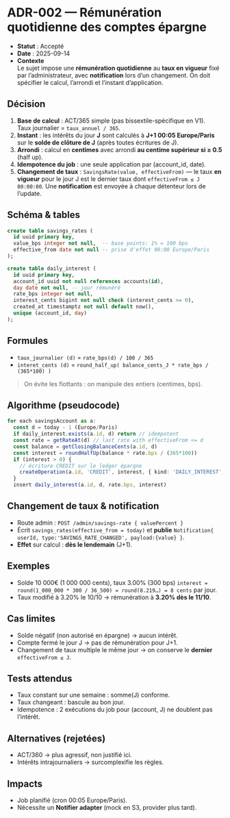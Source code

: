 # ADR-002 — Rémunération quotidienne des comptes épargne

- **Statut** : Accepté
- **Date** : 2025-09-14
- **Contexte**  
  Le sujet impose une **rémunération quotidienne** au **taux en vigueur** fixé par l’administrateur, avec **notification** lors d’un changement. On doit spécifier le calcul, l’arrondi et l’instant d’application.

## Décision

1. **Base de calcul** : ACT/365 simple (pas bissextile-spécifique en V1).  
   Taux journalier = `taux_annuel / 365`.
2. **Instant** : les intérêts du jour **J** sont calculés à **J+1 00:05 Europe/Paris** sur le **solde de clôture de J** (après toutes écritures de J).
3. **Arrondi** : calcul en **centimes** avec arrondi **au centime supérieur si ≥ 0.5** (half up).
4. **Idempotence du job** : une seule application par (account_id, date).
5. **Changement de taux** : `SavingsRate(value, effectiveFrom)` — le taux **en vigueur** pour le jour J est le dernier taux dont `effectiveFrom ≤ J 00:00:00`. Une **notification** est envoyée à chaque détenteur lors de l’update.

## Schéma & tables

```sql
create table savings_rates (
  id uuid primary key,
  value_bps integer not null,  -- base points: 1% = 100 bps
  effective_from date not null -- prise d'effet 00:00 Europe/Paris
);

create table daily_interest (
  id uuid primary key,
  account_id uuid not null references accounts(id),
  day date not null, -- jour rémunéré
  rate_bps integer not null,
  interest_cents bigint not null check (interest_cents >= 0),
  created_at timestamptz not null default now(),
  unique (account_id, day)
);
```

## Formules

- `taux_journalier (d)` = `rate_bps(d) / 100 / 365`
- `interet_cents (d)` = `round_half_up( balance_cents_J * rate_bps / (365*100) )`

> On évite les flottants : on manipule des entiers (centimes, bps).

## Algorithme (pseudocode)

```ts
for each savingsAccount as a:
  const d = today - 1 (Europe/Paris)
  if daily_interest.exists(a.id, d) return // idempotent
  const rate = getRateAt(d) // last rate with effectiveFrom <= d
  const balance = getClosingBalanceCents(a.id, d)
  const interest = roundHalfUp(balance * rate.bps / (365*100))
  if (interest > 0) {
    // écriture CREDIT sur le ledger épargne
    createOperation(a.id, 'CREDIT', interest, { kind: 'DAILY_INTEREST', day: d })
  }
  insert daily_interest(a.id, d, rate.bps, interest)
```

## Changement de taux & notification

- Route admin : `POST /admin/savings-rate { valuePercent }`
- Écrit `savings_rates(effective_from = today)` et **publie** `Notification{ userId, type:'SAVINGS_RATE_CHANGED', payload:{value} }`.
- **Effet** sur calcul : **dès le lendemain** (J+1).

## Exemples

- Solde 10 000€ (1 000 000 cents), taux 3.00% (300 bps)
  `interest = round(1_000_000 * 300 / 36_500) = round(8.219…) = 8 cents` par jour.
- Taux modifié à 3.20% le 10/10 → rémunération à **3.20% dès le 11/10**.

## Cas limites

- Solde négatif (non autorisé en épargne) → aucun intérêt.
- Compte fermé le jour J → pas de rémunération pour J+1.
- Changement de taux multiple le même jour → on conserve le **dernier** `effectiveFrom ≤ J`.

## Tests attendus

- Taux constant sur une semaine : somme(J) conforme.
- Taux changeant : bascule au bon jour.
- Idempotence : 2 exécutions du job pour (account, J) ne doublent pas l’intérêt.

## Alternatives (rejetées)

- ACT/360 → plus agressif, non justifié ici.
- Intérêts intrajournaliers → surcomplexifie les règles.

## Impacts

- Job planifié (cron 00:05 Europe/Paris).
- Nécessite un **Notifier adapter** (mock en S3, provider plus tard).
